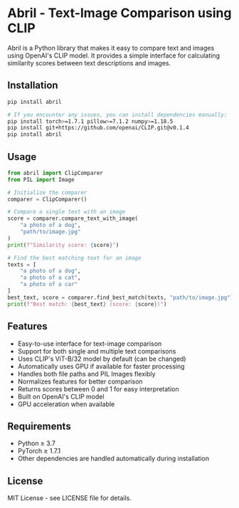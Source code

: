 # Abril - Text-Image Comparison using CLIP

Abril is a Python library that makes it easy to compare text and images using OpenAI's CLIP model. It provides a simple interface for calculating similarity scores between text descriptions and images.

## Installation

```bash
pip install abril

# If you encounter any issues, you can install dependencies manually:
pip install torch>=1.7.1 pillow>=7.1.2 numpy>=1.18.5
pip install git+https://github.com/openai/CLIP.git@v0.1.4
pip install abril
```

## Usage

```python
from abril import ClipComparer
from PIL import Image

# Initialize the comparer
comparer = ClipComparer()

# Compare a single text with an image
score = comparer.compare_text_with_image(
    "a photo of a dog",
    "path/to/image.jpg"
)
print(f"Similarity score: {score}")

# Find the best matching text for an image
texts = [
    "a photo of a dog",
    "a photo of a cat",
    "a photo of a car"
]
best_text, score = comparer.find_best_match(texts, "path/to/image.jpg")
print(f"Best match: {best_text} (score: {score})")
```

## Features

- Easy-to-use interface for text-image comparison
- Support for both single and multiple text comparisons
- Uses CLIP's ViT-B/32 model by default (can be changed)
- Automatically uses GPU if available for faster processing
- Handles both file paths and PIL Images flexibly
- Normalizes features for better comparison
- Returns scores between 0 and 1 for easy interpretation
- Built on OpenAI's CLIP model
- GPU acceleration when available

## Requirements

- Python ≥ 3.7
- PyTorch ≥ 1.7.1
- Other dependencies are handled automatically during installation

## License

MIT License - see LICENSE file for details.
